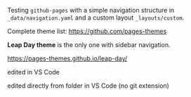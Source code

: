 Testing ```github-pages``` with a simple navigation structure in ```_data/navigation.yaml``` and a custom
layout ```_layouts/custom```.

Complete theme list: https://github.com/pages-themes

**Leap Day theme** is the only one with sidebar navigation.

https://pages-themes.github.io/leap-day/

edited in VS Code

edited directly from folder in VS Code (no git extension)
